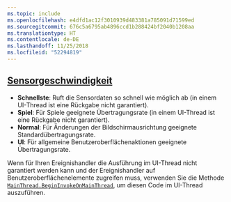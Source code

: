 ```yaml
---
ms.topic: include
ms.openlocfilehash: e4dfd1ac12f3010939d483381a785091d71599ed
ms.sourcegitcommit: 676c5a6795ab4896ccd1b288424bf2040b1208aa
ms.translationtype: HT
ms.contentlocale: de-DE
ms.lasthandoff: 11/25/2018
ms.locfileid: "52294819"
---
```

## <a name="sensor-speedxrefxamarinessentialssensorspeed"></a>[Sensorgeschwindigkeit](xref:Xamarin.Essentials.SensorSpeed)

- **Schnellste**: Ruft die Sensordaten so schnell wie möglich ab (in einem UI-Thread ist eine Rückgabe nicht garantiert).
- **Spiel**: Für Spiele geeignete Übertragungsrate (in einem UI-Thread ist eine Rückgabe nicht garantiert).
- **Normal**: Für Änderungen der Bildschirmausrichtung geeignete Standardübertragungsrate.
- **UI**: Für allgemeine Benutzeroberflächenaktionen geeignete Übertragungsrate.

Wenn für Ihren Ereignishandler die Ausführung im UI-Thread nicht garantiert werden kann und der Ereignishandler auf Benutzeroberflächenelemente zugreifen muss, verwenden Sie die Methode [`MainThread.BeginInvokeOnMainThread`](~/essentials/main-thread.md), um diesen Code im UI-Thread auszuführen.